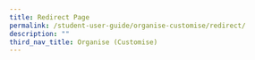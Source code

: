 ```yaml
---
title: Redirect Page
permalink: /student-user-guide/organise-customise/redirect/
description: ""
third_nav_title: Organise (Customise)
---
```

